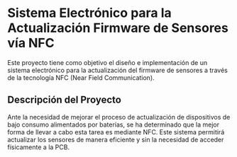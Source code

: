 # Sistema Electrónico para la Actualización Firmware de Sensores vía NFC

Este proyecto tiene como objetivo el diseño e implementación de un sistema electrónico para la actualización del firmware de sensores a través de la tecnología NFC (Near Field Communication).

## Descripción del Proyecto
Ante la necesidad de mejorar el proceso de actualización de dispositivos de bajo consumo alimentados por baterías, se ha determinado que la mejor forma de llevar a cabo esta tarea es mediante NFC. Este sistema permitirá actualizar los sensores de manera eficiente y sin la necesidad de acceder físicamente a la PCB.